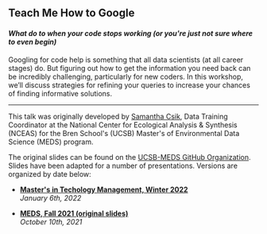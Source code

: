 ## **Teach Me How to Google**
#### *What do to when your code stops working (or you're just not sure where to even begin)*

Googling for code help is something that all data scientists (at all career stages) do. But figuring out how to get the information you need back can be incredibly challenging, particularly for new coders. In this workshop, we’ll discuss strategies for refining your queries to increase your chances of finding informative solutions.

---

This talk was originally developed by [Samantha Csik](https://samanthacsik.github.io/), Data Training Coordinator at the National Center for Ecological Analysis & Synthesis (NCEAS) for the Bren School's (UCSB) Master's of Environmental Data Science (MEDS) program. 

The original slides can be found on the [UCSB-MEDS GitHub Organization](https://github.com/UCSB-MEDS/teach-me-how-to-google). Slides have been adapted for a number of presentations. Versions are organized by date below:

* [**Master's in Techology Management, Winter 2022**](slides/MTM-2022-01-06.Rmd)  
*January 6th, 2022*

* [**MEDS, Fall 2021 (original slides)**](slides/MEDS-2021-10-11.Rmd)  
*October 10th, 2021*

